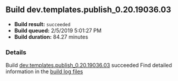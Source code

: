 ## Build dev.templates.publish_0.20.19036.03
- **Build result:** `succeeded`
- **Build queued:** 2/5/2019 5:01:27 PM
- **Build duration:** 84.27 minutes
### Details
Build [dev.templates.publish_0.20.19036.03](https://winappstudio.visualstudio.com/web/build.aspx?pcguid=a4ef43be-68ce-4195-a619-079b4d9834c2&builduri=vstfs%3a%2f%2f%2fBuild%2fBuild%2f27029) succeeded
Find detailed information in the [build log files](https://uwpctdiags.blob.core.windows.net/buildlogs/dev.templates.publish_0.20.19036.03_logs.zip)
